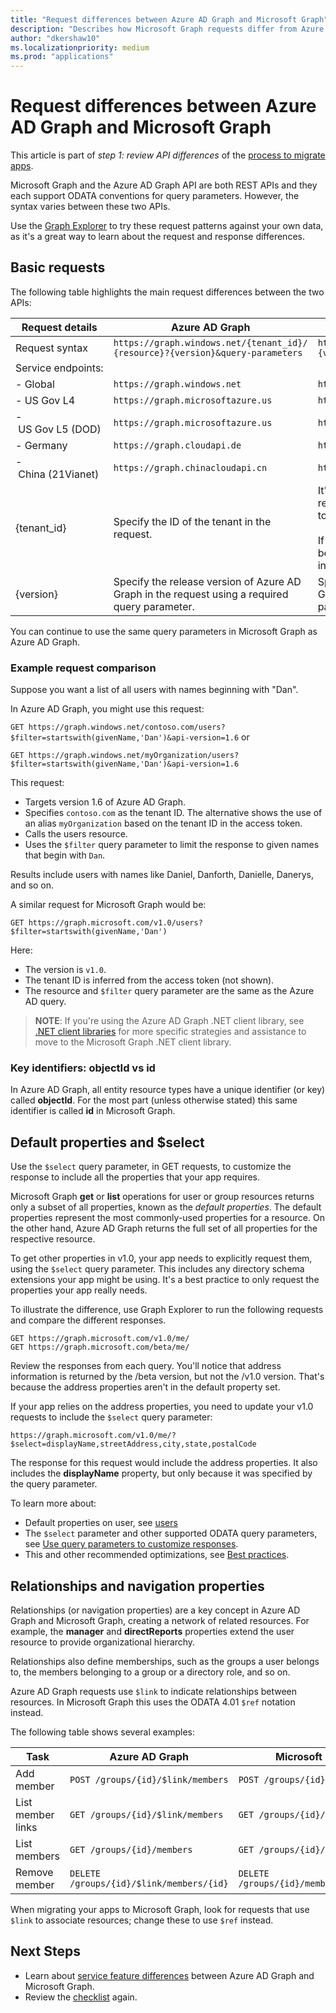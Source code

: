 ```yaml
---
title: "Request differences between Azure AD Graph and Microsoft Graph"
description: "Describes how Microsoft Graph requests differ from Azure AD requests, which helps migrate apps to the newer service.."
author: "dkershaw10"
ms.localizationpriority: medium
ms.prod: "applications"
---
```


# Request differences between Azure AD Graph and Microsoft Graph

This article is part of *step 1: review API differences* of the [process to migrate apps](migrate-azure-ad-graph-planning-checklist.md).

Microsoft Graph and the Azure AD Graph API are both REST APIs and they each support ODATA conventions for query parameters. However, the syntax varies between these two APIs.

Use the [Graph Explorer](https://aka.ms/ge) to try these request patterns against your own data, as it's a great way to learn about the request and response differences.

## Basic requests

The following table highlights the main request differences between the two APIs:

|Request details| Azure AD Graph | Microsoft Graph |
|---|---|---|
|Request syntax| `https://graph.windows.net/{tenant_id}/` <br> `{resource}?{version}&query-parameters` | `https://graph.microsoft.com/`<br>`{version}/{resource}?query-parameters`|
|Service&nbsp;endpoints:||
|-&nbsp;Global|`https://graph.windows.net`|`https://graph.microsoft.com`|
|-&nbsp;US&nbsp;Gov&nbsp;L4|`https://graph.microsoftazure.us`|`https://graph.microsoft.us`|
|-&nbsp;US&nbsp;Gov&nbsp;L5&nbsp;(DOD)|`https://graph.microsoftazure.us`|`https://dod-graph.microsoft.us`|
|-&nbsp;Germany|`https://graph.cloudapi.de`|`https://graph.microsoft.de`|
|-&nbsp;China&nbsp;(21Vianet)| `https://graph.chinacloudapi.cn`|`https://microsoftgraph.chinacloudapi.cn`|
|{tenant_id}|Specify the ID of the tenant in the request.|It's optional to specify a tenant ID in the request as it is inferred from the access token.<br><br>If you specify the tenant ID, it goes between the `{version}` and the `{resource}` in the request URL.|
|{version}|Specify the release version of Azure AD Graph in the request using a required query parameter.|Specify the release version of Microsoft Graph in the request as part of the URL path just after the service endpoint.|

You can continue to use the same query parameters in Microsoft Graph as Azure AD Graph.

### Example request comparison

Suppose you want a list of all users with names beginning with "Dan".

In Azure AD Graph, you might use this request:

`GET https://graph.windows.net/contoso.com/users?$filter=startswith(givenName,'Dan')&api-version=1.6` or

`GET https://graph.windows.net/myOrganization/users?$filter=startswith(givenName,'Dan')&api-version=1.6`


This request:

- Targets version 1.6 of Azure AD Graph.
- Specifies `contoso.com` as the tenant ID. The alternative shows the use of an alias `myOrganization` based on the tenant ID in the access token.
- Calls the users resource.
- Uses the `$filter` query parameter to limit the response to given names that begin with `Dan`.

Results include users with names like Daniel, Danforth, Danielle, Danerys, and so on.

A similar request for Microsoft Graph would be:

`GET https://graph.microsoft.com/v1.0/users?$filter=startswith(givenName,'Dan')`

Here:

- The version is `v1.0`.
- The tenant ID is inferred from the access token (not shown).
- The resource and `$filter` query parameter are the same as the Azure AD query.

> **NOTE**: If you're using the Azure AD Graph .NET client library, see [.NET client libraries](migrate-azure-ad-graph-client-libraries.md) for more specific strategies and assistance to move to the Microsoft Graph .NET client library.

### Key identifiers: objectId vs id

In Azure AD Graph, all entity resource types have a unique identifier (or key) called **objectId**.  For the most part (unless otherwise stated) this same identifier is called **id** in Microsoft Graph.

## Default properties and $select

Use the `$select` query parameter, in GET requests, to customize the response to include all the properties that your app requires.

Microsoft Graph **get** or **list** operations for user or group resources returns only a subset of all properties, known as the _default properties_. The default properties represent the most commonly-used properties for a resource. On the other hand, Azure AD Graph returns the full set of all properties for the respective resource.

To get other properties in v1.0, your app needs to explicitly request them, using the `$select` query parameter. This includes any directory schema extensions your app might be using. It's a best practice to only request the properties your app really needs.

To illustrate the difference, use Graph Explorer to run the following requests and compare the different responses.

```http
GET https://graph.microsoft.com/v1.0/me/
GET https://graph.microsoft.com/beta/me/
```

Review the responses from each query. You'll notice that address information is returned by the /beta version, but not the /v1.0 version.  That's because the address properties aren't in the default property set.

If your app relies on the address properties, you need to update your v1.0 requests to include the `$select` query parameter:

```http
https://graph.microsoft.com/v1.0/me/?$select=displayName,streetAddress,city,state,postalCode
```

The response for this request would include the address properties.  It also includes the **displayName** property, but only because it was specified by the query parameter.

To learn more about:

- Default properties on user, see [users](/graph/api/resources/users?view=graph-rest-1.0)
- The `$select` parameter and other supported ODATA query parameters, see [Use query parameters to customize responses](./query-parameters.md).
- This and other recommended optimizations, see [Best practices](./best-practices-concept.md).

## Relationships and navigation properties

Relationships (or navigation properties) are a key concept in Azure AD Graph and Microsoft Graph, creating a network of related resources. For example, the **manager** and **directReports** properties extend the user resource to provide organizational hierarchy.

Relationships also define memberships, such as the groups a user belongs to, the members belonging to a group or a directory role, and so on.

Azure AD Graph requests use `$link` to indicate relationships between resources.  In Microsoft Graph this uses the ODATA 4.01 `$ref` notation instead.

The following table shows several examples:

| Task | Azure AD Graph | Microsoft Graph |
|------|----------------|-----------------|
| Add member        | ```POST /groups/{id}/$link/members```        | ```POST /groups/{id}/members/$ref```        |
| List member links | ```GET /groups/{id}/$link/members```         | ```GET /groups/{id}/members/$ref```         |
| List members      | ```GET /groups/{id}/members```                | ```GET /groups/{id}/members```               |
| Remove member     | ```DELETE /groups/{id}/$link/members/{id}``` | ```DELETE /groups/{id}/members/{id}/$ref``` |

When migrating your apps to Microsoft Graph, look for requests that use `$link` to associate resources; change these to use `$ref` instead.

## Next Steps

- Learn about [service feature differences](migrate-azure-ad-graph-feature-differences.md) between Azure AD Graph and Microsoft Graph.
- Review the [checklist](migrate-azure-ad-graph-planning-checklist.md) again.

